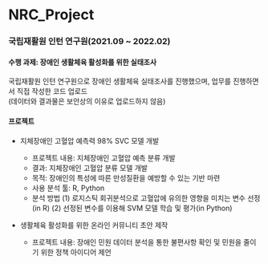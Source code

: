 # NRC_Project
### 국립재활원 인턴 연구원(2021.09 ~ 2022.02)
#### 수행 과제: 장애인 생활체육 활성화를 위한 실태조사  
국립재활원 인턴 연구원으로 장애인 생활체육 실태조사를 진행했으며, 업무를 진행하면서 직접 작성한 코드 업로드  
(데이터와 결과물은 보안상의 이유로 업로드하지 않음)

#### 프로젝트
- 지체장애인 고혈압 예측력 98% SVC 모델 개발
  - 프로젝트 내용: 지체장애인 고혈압 예측 분류 개발
  - 결과: 지체장애인 고혈압 분류 모델 개발
  - 목적: 장애인의 특성에 따른 만성질환을 예방할 수 있는 기반 마련
  - 사용 분석 툴: R, Python
  - 분석 방법
  (1) 로지스틱 회귀분석으로 고혈압에 유의한 영향을 미치는 변수 선정(in R)
  (2) 선정된 변수를 이용해 SVM 모델 학습 및 평가(in Python)

- 생활체육 활성화를 위한 온라인 커뮤니티 초안 제작
  - 프로젝트 내용: 장애인 민원 데이터 분석을 통한 불편사항 확인 및 민원을 줄이기 위한 정책 아이디어 제언
